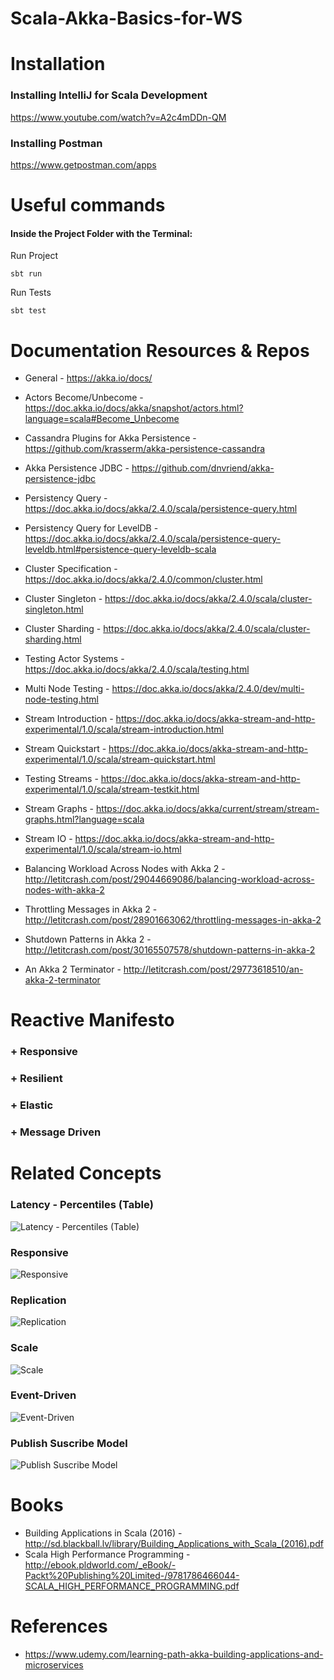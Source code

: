# Scala-Akka-Basics-for-WS

# Installation 
### Installing IntelliJ for Scala Development
https://www.youtube.com/watch?v=A2c4mDDn-QM
### Installing Postman
https://www.getpostman.com/apps

# Useful commands
#### Inside the Project Folder with the Terminal:

Run Project
```
sbt run
```
Run Tests
```
sbt test
```

# Documentation Resources & Repos
- General                                     - https://akka.io/docs/
- Actors Become/Unbecome                      - https://doc.akka.io/docs/akka/snapshot/actors.html?language=scala#Become_Unbecome

- Cassandra Plugins for Akka Persistence      - https://github.com/krasserm/akka-persistence-cassandra 
- Akka Persistence JDBC                       - https://github.com/dnvriend/akka-persistence-jdbc
- Persistency Query                           - https://doc.akka.io/docs/akka/2.4.0/scala/persistence-query.html
- Persistency Query for LevelDB               - https://doc.akka.io/docs/akka/2.4.0/scala/persistence-query-leveldb.html#persistence-query-leveldb-scala

- Cluster Specification                       - https://doc.akka.io/docs/akka/2.4.0/common/cluster.html
- Cluster Singleton                           - https://doc.akka.io/docs/akka/2.4.0/scala/cluster-singleton.html
- Cluster Sharding                            - https://doc.akka.io/docs/akka/2.4.0/scala/cluster-sharding.html

- Testing Actor Systems                       - https://doc.akka.io/docs/akka/2.4.0/scala/testing.html
- Multi Node Testing                          - https://doc.akka.io/docs/akka/2.4.0/dev/multi-node-testing.html

- Stream Introduction                         - https://doc.akka.io/docs/akka-stream-and-http-experimental/1.0/scala/stream-introduction.html
- Stream Quickstart                           - https://doc.akka.io/docs/akka-stream-and-http-experimental/1.0/scala/stream-quickstart.html
- Testing Streams                             - https://doc.akka.io/docs/akka-stream-and-http-experimental/1.0/scala/stream-testkit.html
- Stream Graphs                               - https://doc.akka.io/docs/akka/current/stream/stream-graphs.html?language=scala
- Stream IO                                   - https://doc.akka.io/docs/akka-stream-and-http-experimental/1.0/scala/stream-io.html

- Balancing Workload Across Nodes with Akka 2 - http://letitcrash.com/post/29044669086/balancing-workload-across-nodes-with-akka-2
- Throttling Messages in Akka 2               - http://letitcrash.com/post/28901663062/throttling-messages-in-akka-2
- Shutdown Patterns in Akka 2                 - http://letitcrash.com/post/30165507578/shutdown-patterns-in-akka-2
- An Akka 2 Terminator                        - http://letitcrash.com/post/29773618510/an-akka-2-terminator

# Reactive Manifesto
### + Responsive
### + Resilient
### + Elastic
### + Message Driven

# Related Concepts

### Latency - Percentiles (Table)
![Latency - Percentiles (Table)](https://lh6.googleusercontent.com/fY4Lijccstukuerm7YTsNqso8F4e-8_EBMWG7ub01ui6PjxGhFKVTs6mFjSlItk9-TaDiwQutnmESRbchuuF=w2870-h1442-rw)

### Responsive
![Responsive](https://lh3.googleusercontent.com/-9ctjeTJKxfg1lwCcFcoleQeHp_-HvEprChxX9i_I5QtDVizwIYAsnprwF3YzpPglrVIKDBeRkCAU815ulXMUiHT_e4IYcuUhr6XcizjeRwnedI6unwe-LP7tbPzQVKOYhRyAzRMJVb_GBOhsH2EvACzCkkF6JNwKT9SRhKLLXYycnQLb4kj2H3hr017AUQ3SqpHryO71qbtlCJHwy5T--eaAckbAz_Jm1QOgIfYestn3rclfSZXLJiX-itpsmiV_tPAmyV0tLkieMBe-2eQFxkVJBbizslcGvTnw4GhV084hspZQ5Hg27VPFdIfQpQ4rrqB4nmbvU0Z8STdlZW4tpsBcXEC3VWFkKZUBv16hIU-JDkVAypgpLjinWxBjVKCbAu3ImXPaJC8hK4-sYCffA1t_oqkzYA2D_xyKVB0jb1fotXm5UiqS9cLrlEtWwFu2k403SBBor_OjElMTjUSJ5XuZrv4YeMItWd5dC_TNUasARH6_drblu80fn6xIyzC6uaQCgXCVnCkUB-YZ8J_ESmHPRJTkQgkO4JHynhT-OC4CClFfbUV2J1wTmEKMEnP=w2880-h1652
)

### Replication
![Replication](
https://lh3.googleusercontent.com/NTmftZNHHFLjrbysOa6RozLNdnsT_uZR3J7PgU-P4z1-Aj4ZMcx37XEbAHAr2lnvihstvPMfKXl0B95arV9JLtJVIo9F7ZLpDNxeaUJj5hoQrq0H4hXegTIXP7TR7kcwXxfvMOvHcz5CnapGkNiKjpng2zZTYKd980Rs3pAeL1CD9cFR5zWqMhSRLvfIIYCZ7tGN9YLFDog6HbTxn8_FHMKxBDvS6aCxTOc1BsuTGQCg8RAq7zBeSiJSX7sol3Pj11AY0Wk0nQhirdyp1G5Oy5KSbRSDIgFONXLQvCrKioyZaZkqJnBJHCWdn0Zri5AyDWNDUOphoUgqohajg792PIG_hp2izR6il4Cl8h8EDF-Dbqp7aKfPzS1k6LgyEpunEqNfII73hksZGc7GzJpADngWF41w_9XgaclR6i40K-DeDuw6Im-e2yQX4I4bFNP21pK6xP3A2QpJa1-adrK1X_kRcNs1NWAb5noqwLdXxBwOdSlwvtDrNzy50xc42o5cfIiy6VgW_DQ27ildoBy3ixf0JimppFSaqfARcGeqPO5dVM1B2qhUV3JChFuax9Gm=w2880-h1652
)

### Scale
![Scale](
https://lh3.googleusercontent.com/nA_rt-fvfKIX0PmJxLTIoLDOV-jCohJph5SgxSprTiU5-2A2nmVlGLEWP6kJHrjzdsHMJJ5x6YI_XLvaH2fLLUTrMdEK4_8guKPIeoceuGmSXphS7prDgmFg3RswhOx3O7_c-EeAApn0XZMf3UdiMX5WHD66QeJJD9j2f4obYxjVNt3qzHiE7lYotBhsAMG7RIisDXFWeY_ZLWBBTcfoAd84N-NHilh5RFYVhVgaThMTpohd7ayNEA_jsRdH6_eUVXjnjKmyXE8GdbqzCh-MMGfunFoqph8fzVfM-57bF9anEVplq_e9Op-0TPZqCesfCm-0q5Ft92oMkxUeQySSdM3geBziF_oUL2RJ04wiYwwcmH1spoaR2kH6_ToHOwMG8H8T-afn9X_QL_wNq7Sq81UcHpqyo0Nnmn2anxfdfs2b_exiOUXTrlsMiqi9gBuL_CEC1JWVUeaETWqU5czNyGn5iedCUU5c_L5oxy59PGmjBpdH4yeocTyhxwQBJZuMF58-UGmY2FfPqnMpMAfg5JKlSU5a9sSHiBN3IUawG565UwuUlaotd8CmqWQcpHyA=w2880-h1652
)

### Event-Driven
![Event-Driven](
https://lh3.googleusercontent.com/3_7YiuvPu7vuUZrjgk1S1hxOIb267mhDg59yxEwW5clh6CVekkfR_qTqxSx8JjZjn_Qqe_-Ojg_W74O6jUlkdiLbl6KlW4WXtfrC5QFUgEoPDEoshN1ViI56j-W18fO_m87VPRQh1fYU-0S5VY1VypPZRUD7m4F62WN5HGRxgR71_YAg9mCttqjWHnPzEz9UcHFGeJIgNKszFwOVJTbPpw_UmgiZZapqat3AtWHYDexYFuC0v87gCRRn0FPMapeIKuiawxirreQJlQckrXMPhPjc37OzDZA5ypoqzpV6e2aIx6EjnBW9X4Q_KTSvzSLioK6374NK11q0IupnePo-b2-SnDwgZqF7KvZtyBUHg56jrJztvOdpGS-pFqV4eGX2NyeJhTbMGk4tx3HCf9uE2GGD291lX9wXYiUqjQk3EetufJ09no-p4k0_7oQvzDiaKs4kVfxBjGsZOxavwig5YInnJw-KHRyTVR0kr-0oN4hZrujBjtRtwaNQ7jTqe8jaqZpQgmF9ONZ8vGp7Ty10cfdoixI8AWQg6phpgI1Y0Do3pR-JaKdDKIWzSh3P7s39=w2880-h1652
)

### Publish Suscribe Model
![Publish Suscribe Model](
https://lh3.googleusercontent.com/wCywzsdlzfaZzu2sg9BCWI-7C4b1S6M2w0IyTiX6E4QYV57CZYNbNLLmPm1NvY-vCoJZvktjK1BADsheoRpbwZvwc-ZEScpRVDNXapjH3o82_jWYoS78D329_iXQrREQw2v7aq5gxY4N8pN0-3KFV03xMxiJjCdA28L36NNR7_4uJVhXQaEwMfkpShXNXa96AvPGIHk_GlTzpVvNxD2fK-uaiCCUaLoH4OB6KJ2M9AxAwBdfhfU4NhT_CRktAq-hHfVA5faqQPSoRhVQ4ToJyKNu5LOg-vQXiVFuUG5X_Qgr8Jdt-rdCmGNRQksIcwzj3NbH3xCYTSElLKBoBC_903oEa695OVrpbvuYeYk6J11tWp_XUi9DvPsZa_wKhD37iBWntgViT3CNJi9CaB1nwblh4O8oB3Ky0iuO6pO7aNrGEDlIzTCGBiUjRN9Hr-BTED0xNhtIR8_55vHsiYCuBhBbY14eAYaevwk4_mfvT_dqZ1ahCa2yVYcuLebtziua1cwlnKfhsVfvdNjSVWOLJMa61bb2wU9DtRsPJxhrkfi926n-e-zFXwiqYceCV-5g=w2880-h1652
)


# Books 
- Building Applications in Scala (2016) - http://sd.blackball.lv/library/Building_Applications_with_Scala_(2016).pdf
- Scala High Performance Programming - http://ebook.pldworld.com/_eBook/-Packt%20Publishing%20Limited-/9781786466044-SCALA_HIGH_PERFORMANCE_PROGRAMMING.pdf

# References
- https://www.udemy.com/learning-path-akka-building-applications-and-microservices

